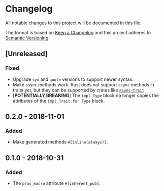 # Changelog
All notable changes to this project will be documented in this file.

The format is based on [Keep a Changelog](http://keepachangelog.com/en/1.0.0/)
and this project adheres to [Semantic Versioning](http://semver.org/spec/v2.0.0.html).

## [Unreleased]
### Fixed
- Upgrade `syn` and `quote` versions to support newer syntax.
- Make `async` methods work. Rust does not support `async` methods in traits
  yet, but they can be supported by crates like
  [`async-trait`](https://crates.io/crates/async-trait)
- [**POTENTIALLY BREAKING**] The `impl Type` block no longer copies the
  attributes of the `impl Trait for Type` block.

## 0.2.0 - 2018-11-01

### Added
- Make generated methods `#[inline(always)]`.

## 0.1.0 - 2018-10-31

### Added
- The `proc_macro` attribute `#[inherent_pub]`.
